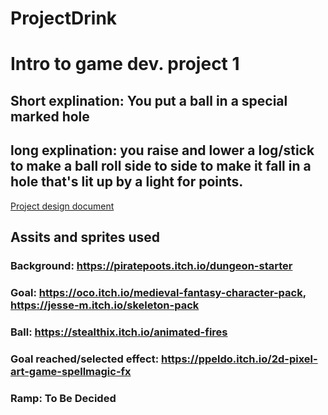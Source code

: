 # ProjectDrink
# Intro to game dev. project 1
## Short explination: You put a ball in a special marked hole
## long explination: you raise and lower a log/stick to make a ball roll side to side to make it fall in a hole that's lit up by a light for points.
[Project design document](https://github.com/Melittlecrazy/ProjectDrink/blob/master/Documentation/DesignDocument.md)




## Assits and sprites used
### Background: https://piratepoots.itch.io/dungeon-starter
### Goal: https://oco.itch.io/medieval-fantasy-character-pack, https://jesse-m.itch.io/skeleton-pack
### Ball: https://stealthix.itch.io/animated-fires
### Goal reached/selected effect: https://ppeldo.itch.io/2d-pixel-art-game-spellmagic-fx
### Ramp: To Be Decided
